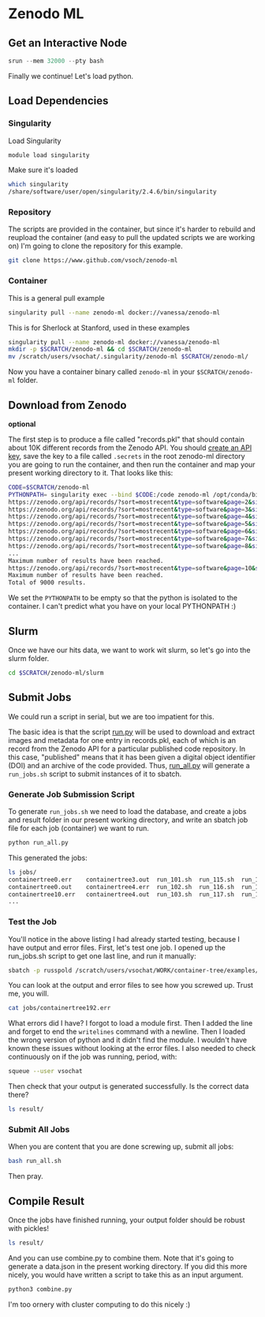 # Zenodo ML

## Get an Interactive Node

```python
srun --mem 32000 --pty bash
```

Finally we continue! Let's load python.

## Load Dependencies

### Singularity
Load Singularity

```bash
module load singularity
```

Make sure it's loaded

```bash
which singularity
/share/software/user/open/singularity/2.4.6/bin/singularity
```

### Repository

The scripts are provided in the container, but since it's harder to rebuild and reupload the container (and easy
to pull the updated scripts we are working on) I'm going to clone the repository for this example.

```bash
git clone https://www.github.com/vsoch/zenodo-ml
```

### Container

This is a general pull example

```bash
singularity pull --name zenodo-ml docker://vanessa/zenodo-ml
```

This is for Sherlock at Stanford, used in these examples

```bash
singularity pull --name zenodo-ml docker://vanessa/zenodo-ml
mkdir -p $SCRATCH/zenodo-ml && cd $SCRATCH/zenodo-ml
mv /scratch/users/vsochat/.singularity/zenodo-ml $SCRATCH/zenodo-ml/
```

Now you have a container binary called `zenodo-ml` in your `$SCRATCH/zenodo-ml` folder.


## Download from Zenodo

**optional**

The first step is to produce a file called "records.pkl" that should contain about 10K
different records from the Zenodo API. You should [create an API key](https://zenodo.org/account/settings/applications/tokens/new/), save the key to a file called `.secrets` in the root zenodo-ml directory you are going to run
the container, and then run the container and map your present working directory to it. 
That looks like this:

```bash
CODE=$SCRATCH/zenodo-ml
PYTHONPATH= singularity exec --bind $CODE:/code zenodo-ml /opt/conda/bin/python /code/0.download_records.py
https://zenodo.org/api/records/?sort=mostrecent&type=software&page=2&size=1000
https://zenodo.org/api/records/?sort=mostrecent&type=software&page=3&size=1000
https://zenodo.org/api/records/?sort=mostrecent&type=software&page=4&size=1000
https://zenodo.org/api/records/?sort=mostrecent&type=software&page=5&size=1000
https://zenodo.org/api/records/?sort=mostrecent&type=software&page=6&size=1000
https://zenodo.org/api/records/?sort=mostrecent&type=software&page=7&size=1000
https://zenodo.org/api/records/?sort=mostrecent&type=software&page=8&size=1000
...
Maximum number of results have been reached.
https://zenodo.org/api/records/?sort=mostrecent&type=software&page=10&size=1000
Maximum number of results have been reached.
Total of 9000 results.
```

We set the `PYTHONPATH` to be empty so that the python is isolated to the container. I can't predict what
you have on your local PYTHONPATH :)

## Slurm

Once we have our hits data, we want to work wit slurm, so let's go into the slurm folder.

```bash
cd $SCRATCH/zenodo-ml/slurm
```

## Submit Jobs
We could run a script in serial, but we are too impatient for this.

The basic idea is that the script [run.py](run.py) will be used to download and extract
images and metadata for one entry in records.pkl, each of which is an record from the Zenodo API
for a particular published code repository. In this case, "published" means that it has been
given a digital object identifier (DOI) and an archive of the code provided. Thus,
[run_all.py](run_all.py) will generate a `run_jobs.sh` script to submit instances of it
to sbatch. 

### Generate Job Submission Script
To generate `run_jobs.sh` we need to load the database, and create a jobs and result
folder in our present working directory, and write an sbatch job file for each job (container) 
we want to run.

```bash
python run_all.py
```

This generated the jobs:

```bash
ls jobs/
containertree0.err    containertree3.out  run_101.sh  run_115.sh  run_129.sh  run_142.sh  run_156.sh  run_16.sh   run_183.sh  run_22.sh  run_36.sh  run_4.sh   run_63.sh  run_77.sh  run_90.sh
containertree0.out    containertree4.err  run_102.sh  run_116.sh  run_12.sh   run_143.sh  run_157.sh  run_170.sh  run_184.sh  run_23.sh  run_37.sh  run_50.sh  run_64.sh  run_78.sh  run_91.sh
containertree10.err   containertree4.out  run_103.sh  run_117.sh  run_130.sh  run_144.sh  run_158.sh  run_171.sh  run_185.sh  run_24.sh  run_38.sh  run_51.sh  run_65.sh  run_79.sh  run_92.sh
...
```

### Test the Job
You'll notice in the above listing I had already started testing, because I have output and error files. First, let's test one job. I opened up
the run_jobs.sh script to get one last line, and run it manually:

```bash
sbatch -p russpold /scratch/users/vsochat/WORK/container-tree/examples/summary_tree_slurm/jobs/run_192.sh
```

You can look at the output and error files to see how you screwed up. Trust me, you will.

```bash
cat jobs/containertree192.err
```

What errors did I have? I forgot to load a module first. Then I added the line and forget to end the `writelines`
command with a newline. Then I loaded the wrong version of python and it didn't find the module.
 I wouldn't have known these issues without looking at the error files. I also needed to check 
continuously on if the job was running, period, with:

```bash
squeue --user vsochat
```

Then check that your output is generated successfully. Is the correct data there?

```bash
ls result/
```

### Submit All Jobs
When you are content that you are done screwing up, submit all jobs:

```bash
bash run_all.sh
```

Then pray.


## Compile Result

Once the jobs have finished running, your output folder should be robust with pickles!

```bash
ls result/

```

And you can use combine.py to combine them. Note that it's going to generate
a data.json in the present working directory. If you did this more nicely, you would
have written a script to take this as an input argument.

```bash
python3 combine.py
```

I'm too ornery with cluster computing to do this nicely :)
